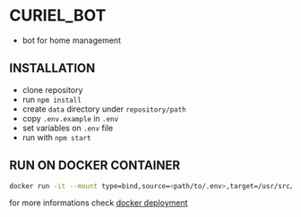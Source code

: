 # CURIEL_BOT
- bot for home management

## INSTALLATION
- clone repository
- run  `npm install`
- create `data` directory under `repository/path`
- copy `.env.example` in `.env`
- set variables on `.env` file
- run with  `npm start`

## RUN ON DOCKER CONTAINER 

```bash
docker run -it --mount type=bind,source=<path/to/.env>,target=/usr/src/curiel_bot/.env --mount type=bind,source=<path/to/data/folder>,target=/usr/src/curiel_bot/data --name cb carnivuth/curiel_bot:latest 
```

for more informations check [docker deployment](./notes/pages/DOCKER%20DEPLOYMENT.md)